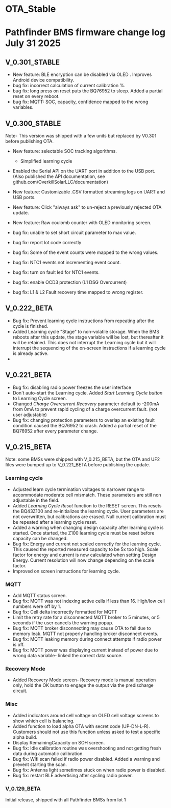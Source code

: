 # OTA_Stable

# Pathfinder BMS firmware change log July 31 2025
## V_0.301_STABLE
- New feature: BLE encryption can be disabled via OLED . Improves Android device compatibility. 
 - bug fix: incorrect calculation of current calibration %.
 - bug fix: long press on reset puts the BQ76952 to sleep. Added a partial reset on every reboot.
 - bug fix: MQTT: SOC, capacity, confidence mapped to the wrong variables.
## V_0.300_STABLE
Note- This version was shipped with a few units but replaced by V0.301 before publishing OTA.
 -  New feature: selectable SOC tracking algorithms.
  	- Simplified learning cycle
 -  Enabled the Serial API on the UART port in addition to the USB port. (Also published the API documentation, see github.com/OverkillSolarLLC/documentation)
 - New feature: Customizable .CSV formatted streaming logs on UART and USB ports.
 - New feature: Click "always ask" to un-reject a previously rejected OTA update.
 - New feature: Raw coulomb counter with OLED monitoring screen.

 - bug fix: unable to set short circuit parameter to max value.
 - bug fix: report lot code correctly
 - bug fix: Some of the event counts were mapped to the wrong values.
 - bug fix: NTC1 events not incrementing event count.
 - bug fix: turn on fault led for NTC1 events.
 - bug fix: enable OCD3 protection (L1 DSG Overcurrent)
 - bug fix: L1 & L2 Fault recovery time mapped to wrong register.

## V_0.222_BETA
 - Bug fix: Prevent learning cycle instructions from repeating after the cycle is finished.
 - Added Learning cycle "Stage" to non-volatile storage. When the BMS reboots after this update, the stage variable will be lost, but thereafter it will be retained. This does not interrupt the Learning cycle but it will interrupt the sequencing of the on-screen instructions if a learning cycle is already active.
 - 
## V_0.221_BETA
 - Bug fix: disabling radio power freezes the user interface
 - Don't auto-start the Learning cycle. Added _Start Learning Cycle button_ to Learning Cycle screen.
 - Changed _Charge Overcurrent Recovery_ parameter default to -200mA from 0mA to prevent rapid cycling of a charge overcurrent fault. (not user adjustable)
 - Bug fix: changing protection parameters to overlap an existing fault condition caused the BQ76952 to crash. Added a partial reset of the BQ76952 after every parameter change.


## V_0.215_BETA
Note: some BMSs were shipped with V_0.215_BETA, but the OTA and UF2 files were bumped up to V_0.221_BETA before publishing the update.
### Learning cycle 
- Adjusted learn cycle termination voltages to narrower range to accommodate moderate cell mismatch. These parameters are still non adjustable in the field.    
- Added _Learning Cycle Reset_ function to the RESET screen. This resets the BQ43Z100 and re-initializes the learning cycle. User parameters are not overwritten, but calibrations are erased. Null current calibration must be repeated after a learning cycle reset.   
- Added a warning when changing design capacity after learning cycle is started. Once started, the Z100 learning cycle must be reset before capacity can be changed. 
- Bug fix: Energy and current not scaled correctly for the learning cycle. This caused the reported measured capacity to be 5x too high. Scale factor for energy and current is now calculated when setting Design Energy. Current resolution will now change depending on the scale factor.    
- Improved on screen instructions for learning cycle.

### MQTT
 - Add MQTT status screen.
 - Bug fix: MQTT was not indexing active cells if less than 16. High/low cell numbers were off by 1.
 - Bug fix: Cell delta incorrectly formatted for MQTT
 - Limit the retry rate for a disconnected MQTT broker to 5 minutes, or 5 seconds if the user cancels the warning popup.
 - Bug fix: MQTT broker disconnecting may cause OTA to fail due to memory leak. MQTT not properly handling broker disconnect events.
 - Bug fix: MQTT leaking memory during connect attempts if radio power is off.
 - Bug fix: MQTT power was displaying current instead of power due to wrong data variable- linked the correct data source.

### Recovery Mode
- Added Recovery Mode screen- Recovery mode is manual operation only, hold the OK button to engage the output via the predischarge circuit.

### Misc
- Added indicators around cell voltage on OLED cell voltage screens to show which cell is balancing.    
- Added function to load alpha OTA with secret code (UP-DN-L-R). Customers should not use this function unless asked to test a specific alpha build.     
- Display RemainingCapacity on SOH screen.      
- Bug fix: Idle calibration routine was overshooting and not getting fresh data during automatic calibration.     
- Bug fix: Wifi scan failed if radio power disabled. Added a warning and prevent starting the scan.    
- Bug fix: Antenna light sometimes stuck on when radio power is disabled.   
- Bug fix: restart BLE advertising after cycling radio power.


### V_0.129_BETA 

Initial release, shipped with all Pathfinder BMSs from lot 1

